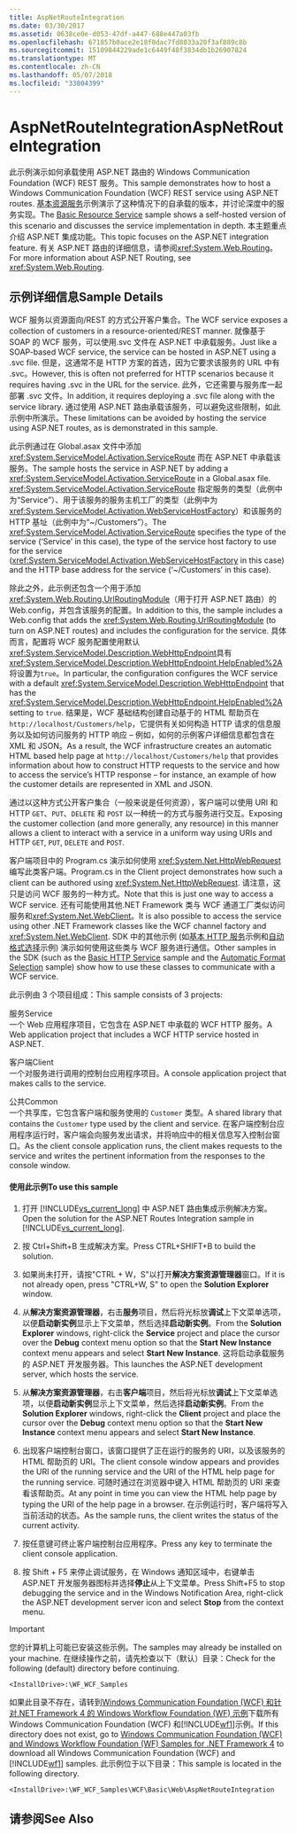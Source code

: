 ```yaml
---
title: AspNetRouteIntegration
ms.date: 03/30/2017
ms.assetid: 0638ce0e-d053-47df-a447-688e447a03fb
ms.openlocfilehash: 671857b0ace2e18f0dac7fd8033a20f3af889c8b
ms.sourcegitcommit: 15109844229ade1c6449f48f3834db1b26907824
ms.translationtype: MT
ms.contentlocale: zh-CN
ms.lasthandoff: 05/07/2018
ms.locfileid: "33804399"
---
```

# <a name="aspnetrouteintegration"></a><span data-ttu-id="2ea44-102">AspNetRouteIntegration</span><span class="sxs-lookup"><span data-stu-id="2ea44-102">AspNetRouteIntegration</span></span>
<span data-ttu-id="2ea44-103">此示例演示如何承载使用 ASP.NET 路由的 Windows Communication Foundation (WCF) REST 服务。</span><span class="sxs-lookup"><span data-stu-id="2ea44-103">This sample demonstrates how to host a Windows Communication Foundation (WCF) REST service using ASP.NET routes.</span></span> <span data-ttu-id="2ea44-104">[基本资源服务](../../../../docs/framework/wcf/samples/basic-resource-service.md)示例演示了这种情况下的自承载的版本，并讨论深度中的服务实现。</span><span class="sxs-lookup"><span data-stu-id="2ea44-104">The [Basic Resource Service](../../../../docs/framework/wcf/samples/basic-resource-service.md) sample shows a self-hosted version of this scenario and discusses the service implementation in depth.</span></span> <span data-ttu-id="2ea44-105">本主题重点介绍 ASP.NET 集成功能。</span><span class="sxs-lookup"><span data-stu-id="2ea44-105">This topic focuses on the ASP.NET integration feature.</span></span> <span data-ttu-id="2ea44-106">有关 ASP.NET 路由的详细信息，请参阅<xref:System.Web.Routing>。</span><span class="sxs-lookup"><span data-stu-id="2ea44-106">For more information about ASP.NET Routing, see <xref:System.Web.Routing>.</span></span>  
  
## <a name="sample-details"></a><span data-ttu-id="2ea44-107">示例详细信息</span><span class="sxs-lookup"><span data-stu-id="2ea44-107">Sample Details</span></span>  
 <span data-ttu-id="2ea44-108">WCF 服务以资源面向/REST 的方式公开客户集合。</span><span class="sxs-lookup"><span data-stu-id="2ea44-108">The WCF service exposes a collection of customers in a resource-oriented/REST manner.</span></span> <span data-ttu-id="2ea44-109">就像基于 SOAP 的 WCF 服务，可以使用.svc 文件在 ASP.NET 中承载服务。</span><span class="sxs-lookup"><span data-stu-id="2ea44-109">Just like a SOAP-based WCF service, the service can be hosted in ASP.NET using a .svc file.</span></span> <span data-ttu-id="2ea44-110">但是，这通常不是 HTTP 方案的首选，因为它要求该服务的 URL 中有 .svc。</span><span class="sxs-lookup"><span data-stu-id="2ea44-110">However, this is often not preferred for HTTP scenarios because it requires having .svc in the URL for the service.</span></span> <span data-ttu-id="2ea44-111">此外，它还需要与服务库一起部署 .svc 文件。</span><span class="sxs-lookup"><span data-stu-id="2ea44-111">In addition, it requires deploying a .svc file along with the service library.</span></span> <span data-ttu-id="2ea44-112">通过使用 ASP.NET 路由承载该服务，可以避免这些限制，如此示例中所演示。</span><span class="sxs-lookup"><span data-stu-id="2ea44-112">These limitations can be avoided by hosting the service using ASP.NET routes, as is demonstrated in this sample.</span></span>  
  
 <span data-ttu-id="2ea44-113">此示例通过在 Global.asax 文件中添加 <xref:System.ServiceModel.Activation.ServiceRoute> 而在 ASP.NET 中承载该服务。</span><span class="sxs-lookup"><span data-stu-id="2ea44-113">The sample hosts the service in ASP.NET by adding a <xref:System.ServiceModel.Activation.ServiceRoute> in a Global.asax file.</span></span> <span data-ttu-id="2ea44-114"><xref:System.ServiceModel.Activation.ServiceRoute> 指定服务的类型（此例中为“Service”）、用于该服务的服务主机工厂的类型（此例中为 <xref:System.ServiceModel.Activation.WebServiceHostFactory>）和该服务的 HTTP 基址（此例中为“~/Customers”）。</span><span class="sxs-lookup"><span data-stu-id="2ea44-114">The <xref:System.ServiceModel.Activation.ServiceRoute> specifies the type of the service (‘Service’ in this case), the type of the service host factory to use for the service (<xref:System.ServiceModel.Activation.WebServiceHostFactory> in this case) and the HTTP base address for the service (‘~/Customers’ in this case).</span></span>  
  
 <span data-ttu-id="2ea44-115">除此之外，此示例还包含一个用于添加 <xref:System.Web.Routing.UrlRoutingModule>（用于打开 ASP.NET 路由）的 Web.config，并包含该服务的配置。</span><span class="sxs-lookup"><span data-stu-id="2ea44-115">In addition to this, the sample includes a Web.config that adds the <xref:System.Web.Routing.UrlRoutingModule> (to turn on ASP.NET routes) and includes the configuration for the service.</span></span> <span data-ttu-id="2ea44-116">具体而言，配置将 WCF 服务配置使用默认<xref:System.ServiceModel.Description.WebHttpEndpoint>具有<xref:System.ServiceModel.Description.WebHttpEndpoint.HelpEnabled%2A>将设置为`true`。</span><span class="sxs-lookup"><span data-stu-id="2ea44-116">In particular, the configuration configures the WCF service with a default <xref:System.ServiceModel.Description.WebHttpEndpoint> that has the <xref:System.ServiceModel.Description.WebHttpEndpoint.HelpEnabled%2A> setting to `true`.</span></span> <span data-ttu-id="2ea44-117">结果是，WCF 基础结构创建自动基于的 HTML 帮助页在`http://localhost/Customers/help`，它提供有关如何构造 HTTP 请求的信息服务以及如何访问服务的 HTTP 响应 – 例如，如何的示例客户详细信息都包含在 XML 和 JSON。</span><span class="sxs-lookup"><span data-stu-id="2ea44-117">As a result, the WCF infrastructure creates an automatic HTML based help page at `http://localhost/Customers/help` that provides information about how to construct HTTP requests to the service and how to access the service’s HTTP response – for instance, an example of how the customer details are represented in XML and JSON.</span></span>  
  
 <span data-ttu-id="2ea44-118">通过以这种方式公开客户集合（一般来说是任何资源），客户端可以使用 URI 和 HTTP `GET`、`PUT`、`DELETE` 和 `POST` 以一种统一的方式与服务进行交互。</span><span class="sxs-lookup"><span data-stu-id="2ea44-118">Exposing the customer collection (and more generally, any resource) in this manner allows a client to interact with a service in a uniform way using URIs and HTTP `GET`, `PUT`, `DELETE` and `POST`.</span></span>  
  
 <span data-ttu-id="2ea44-119">客户端项目中的 Program.cs 演示如何使用 <xref:System.Net.HttpWebRequest> 编写此类客户端。</span><span class="sxs-lookup"><span data-stu-id="2ea44-119">Program.cs in the Client project demonstrates how such a client can be authored using <xref:System.Net.HttpWebRequest>.</span></span> <span data-ttu-id="2ea44-120">请注意，这只是访问 WCF 服务的一种方式。</span><span class="sxs-lookup"><span data-stu-id="2ea44-120">Note that this is just one way to access a WCF service.</span></span> <span data-ttu-id="2ea44-121">还有可能使用其他.NET Framework 类与 WCF 通道工厂类似访问服务和<xref:System.Net.WebClient>。</span><span class="sxs-lookup"><span data-stu-id="2ea44-121">It is also possible to access the service using other .NET Framework classes like the WCF channel factory and <xref:System.Net.WebClient>.</span></span> <span data-ttu-id="2ea44-122">SDK 中的其他示例 (如[基本 HTTP 服务](../../../../docs/framework/wcf/samples/basic-http-service.md)示例和[自动格式选择](../../../../docs/framework/wcf/samples/automatic-format-selection.md)示例) 演示如何使用这些类与 WCF 服务进行通信。</span><span class="sxs-lookup"><span data-stu-id="2ea44-122">Other samples in the SDK (such as the [Basic HTTP Service](../../../../docs/framework/wcf/samples/basic-http-service.md) sample and the [Automatic Format Selection](../../../../docs/framework/wcf/samples/automatic-format-selection.md) sample) show how to use these classes to communicate with a WCF service.</span></span>  
  
 <span data-ttu-id="2ea44-123">此示例由 3 个项目组成：</span><span class="sxs-lookup"><span data-stu-id="2ea44-123">This sample consists of 3 projects:</span></span>  
  
 <span data-ttu-id="2ea44-124">服务</span><span class="sxs-lookup"><span data-stu-id="2ea44-124">Service</span></span>  
 <span data-ttu-id="2ea44-125">一个 Web 应用程序项目，它包含在 ASP.NET 中承载的 WCF HTTP 服务。</span><span class="sxs-lookup"><span data-stu-id="2ea44-125">A Web application project that includes a WCF HTTP service hosted in ASP.NET.</span></span>  
  
 <span data-ttu-id="2ea44-126">客户端</span><span class="sxs-lookup"><span data-stu-id="2ea44-126">Client</span></span>  
 <span data-ttu-id="2ea44-127">一个对服务进行调用的控制台应用程序项目。</span><span class="sxs-lookup"><span data-stu-id="2ea44-127">A console application project that makes calls to the service.</span></span>  
  
 <span data-ttu-id="2ea44-128">公共</span><span class="sxs-lookup"><span data-stu-id="2ea44-128">Common</span></span>  
 <span data-ttu-id="2ea44-129">一个共享库，它包含客户端和服务使用的 `Customer` 类型。</span><span class="sxs-lookup"><span data-stu-id="2ea44-129">A shared library that contains the `Customer` type used by the client and service.</span></span> <span data-ttu-id="2ea44-130">在客户端控制台应用程序运行时，客户端会向服务发出请求，并将响应中的相关信息写入控制台窗口。</span><span class="sxs-lookup"><span data-stu-id="2ea44-130">As the client console application runs, the client makes requests to the service and writes the pertinent information from the responses to the console window.</span></span>  
  
#### <a name="to-use-this-sample"></a><span data-ttu-id="2ea44-131">使用此示例</span><span class="sxs-lookup"><span data-stu-id="2ea44-131">To use this sample</span></span>  
  
1.  <span data-ttu-id="2ea44-132">打开 [!INCLUDE[vs_current_long](../../../../includes/vs-current-long-md.md)] 中 ASP.NET 路由集成示例解决方案。</span><span class="sxs-lookup"><span data-stu-id="2ea44-132">Open the solution for the ASP.NET Routes Integration sample in [!INCLUDE[vs_current_long](../../../../includes/vs-current-long-md.md)].</span></span>  
  
2.  <span data-ttu-id="2ea44-133">按 Ctrl+Shift+B 生成解决方案。</span><span class="sxs-lookup"><span data-stu-id="2ea44-133">Press CTRL+SHIFT+B to build the solution.</span></span>  
  
3.  <span data-ttu-id="2ea44-134">如果尚未打开，请按"CTRL + W，S"以打开**解决方案资源管理器**窗口。</span><span class="sxs-lookup"><span data-stu-id="2ea44-134">If it is not already open, press "CTRL+W, S" to open the **Solution Explorer** window.</span></span>  
  
4.  <span data-ttu-id="2ea44-135">从**解决方案资源管理器**，右击**服务**项目，然后将光标放**调试**上下文菜单选项，以便**启动新实例**显示上下文菜单，然后选择**启动新实例**。</span><span class="sxs-lookup"><span data-stu-id="2ea44-135">From the **Solution Explorer** windows, right-click the **Service** project and place the cursor over the **Debug** context menu option so that the **Start New Instance** context menu appears and select **Start New Instance**.</span></span>  <span data-ttu-id="2ea44-136">这将启动承载服务的 ASP.NET 开发服务器。</span><span class="sxs-lookup"><span data-stu-id="2ea44-136">This launches the ASP.NET development server, which hosts the service.</span></span>  
  
5.  <span data-ttu-id="2ea44-137">从**解决方案资源管理器**，右击**客户端**项目，然后将光标放**调试**上下文菜单选项，以便**启动新实例**显示上下文菜单，然后选择**启动新实例**。</span><span class="sxs-lookup"><span data-stu-id="2ea44-137">From the **Solution Explorer** windows, right-click the **Client** project and place the cursor over the **Debug** context menu option so that the **Start New Instance** context menu appears and select **Start New Instance**.</span></span>  
  
6.  <span data-ttu-id="2ea44-138">出现客户端控制台窗口，该窗口提供了正在运行的服务的 URI，以及该服务的 HTML 帮助页的 URI。</span><span class="sxs-lookup"><span data-stu-id="2ea44-138">The client console window appears and provides the URI of the running service and the URI of the HTML help page for the running service.</span></span> <span data-ttu-id="2ea44-139">可随时通过在浏览器中键入 HTML 帮助页的 URI 来查看该帮助页。</span><span class="sxs-lookup"><span data-stu-id="2ea44-139">At any point in time you can view the HTML help page by typing the URI of the help page in a browser.</span></span> <span data-ttu-id="2ea44-140">在示例运行时，客户端将写入当前活动的状态。</span><span class="sxs-lookup"><span data-stu-id="2ea44-140">As the sample runs, the client writes the status of the current activity.</span></span>  
  
7.  <span data-ttu-id="2ea44-141">按任意键可终止客户端控制台应用程序。</span><span class="sxs-lookup"><span data-stu-id="2ea44-141">Press any key to terminate the client console application.</span></span>  
  
8.  <span data-ttu-id="2ea44-142">按 Shift + F5 来停止调试服务，在 Windows 通知区域中，右键单击 ASP.NET 开发服务器图标并选择**停止**从上下文菜单。</span><span class="sxs-lookup"><span data-stu-id="2ea44-142">Press Shift+F5 to stop debugging the service and in the Windows Notification Area, right-click the ASP.NET development server icon and select **Stop** from the context menu.</span></span>  
  
> [!IMPORTANT]
>  <span data-ttu-id="2ea44-143">您的计算机上可能已安装这些示例。</span><span class="sxs-lookup"><span data-stu-id="2ea44-143">The samples may already be installed on your machine.</span></span> <span data-ttu-id="2ea44-144">在继续操作之前，请先检查以下（默认）目录：</span><span class="sxs-lookup"><span data-stu-id="2ea44-144">Check for the following (default) directory before continuing.</span></span>  
>   
>  `<InstallDrive>:\WF_WCF_Samples`  
>   
>  <span data-ttu-id="2ea44-145">如果此目录不存在，请转到[Windows Communication Foundation (WCF) 和针对.NET Framework 4 的 Windows Workflow Foundation (WF) 示例](http://go.microsoft.com/fwlink/?LinkId=150780)下载所有 Windows Communication Foundation (WCF) 和[!INCLUDE[wf1](../../../../includes/wf1-md.md)]示例。</span><span class="sxs-lookup"><span data-stu-id="2ea44-145">If this directory does not exist, go to [Windows Communication Foundation (WCF) and Windows Workflow Foundation (WF) Samples for .NET Framework 4](http://go.microsoft.com/fwlink/?LinkId=150780) to download all Windows Communication Foundation (WCF) and [!INCLUDE[wf1](../../../../includes/wf1-md.md)] samples.</span></span> <span data-ttu-id="2ea44-146">此示例位于以下目录：</span><span class="sxs-lookup"><span data-stu-id="2ea44-146">This sample is located in the following directory.</span></span>  
>   
>  `<InstallDrive>:\WF_WCF_Samples\WCF\Basic\Web\AspNetRouteIntegration`  
  
## <a name="see-also"></a><span data-ttu-id="2ea44-147">请参阅</span><span class="sxs-lookup"><span data-stu-id="2ea44-147">See Also</span></span>
